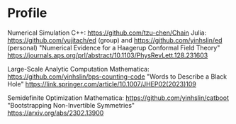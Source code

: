 # Profile

Numerical Simulation
C++: https://github.com/tzu-chen/Chain
Julia: https://github.com/yujitach/ed (group) and https://github.com/yinhslin/ed (personal)
"Numerical Evidence for a Haagerup Conformal Field Theory" https://journals.aps.org/prl/abstract/10.1103/PhysRevLett.128.231603

Large-Scale Analytic Computation
Mathematica: https://github.com/yinhslin/bps-counting-code
"Words to Describe a Black Hole" https://link.springer.com/article/10.1007/JHEP02(2023)109

Semidefinite Optimization
Mathematica: https://github.com/yinhslin/catboot
"Bootstrapping Non-Invertible Symmetries" https://arxiv.org/abs/2302.13900
